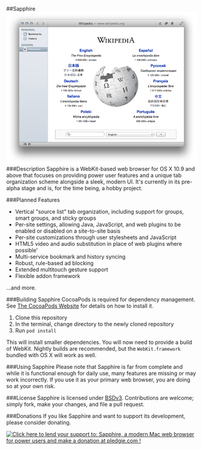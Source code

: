 ##Sapphire
![image](screenshot.png)
###Description
Sapphire is a WebKit-based web browser for OS X 10.9 and above that focuses on providing power user features and a unique tab organization scheme alongside a sleek, modern UI. It's currently in its pre-alpha stage and is, for the time being, a hobby project.

###Planned Features
* Vertical "source list" tab organization, including support for groups, smart groups, and sticky groups
* Per-site settings, allowing Java, JavaScript, and web plugins to be enabled or disabled on a site-to-site basis
* Per-site customizations through user stylesheets and JavaScript
* HTML5 video and audio substitution in place of web plugins where possible'
* Multi-service bookmark and history syncing
* Robust, rule-based ad blocking
* Extended multitouch gesture support
* Flexible addon framework



...and more.

###Building Sapphire
CocoaPods is required for dependency management. See [The CocoaPods Website](http://cocoapods.org/) for details on how to install it.

1. Clone this repository
2. In the terminal, change directory to the newly cloned repository
3. Run `pod install`

This will install smaller dependencies. You will now need to provide a build of WebKit. Nightly builds are recommended, but the `WebKit.framework` bundled with OS X will work as well.

###Using Sapphire
Please note that Sapphire is far from complete and while it is functional enough for daily use, many features are missing or may work incorrectly. If you use it as your primary web browser, you are doing so at your own risk.

###License
Sapphire is licensed under [BSDv3](http://opensource.org/licenses/BSD-3-Clause). Contributions are welcome; simply fork, make your changes, and file a pull request.


###Donations
If you like Sapphire and want to support its development, please consider donating.

<a href='https://pledgie.com/campaigns/25787'><img alt='Click here to lend your support to: Sapphire, a modern Mac web browser for power users and make a donation at pledgie.com !' src='https://pledgie.com/campaigns/25787.png?skin_name=chrome' border='0' ></a>
